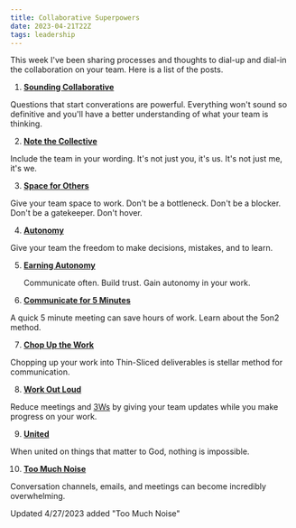 ```yaml
---
title: Collaborative Superpowers
date: 2023-04-21T22Z
tags: leadership
---
```


This week I've been sharing processes and thoughts to dial-up and dial-in the collaboration on your team. Here is a list of the posts.

1. **[Sounding Collaborative](/sound-collaborative/)**

Questions that start converations are powerful. Everything won't sound so definitive and you'll have a better understanding of what your team is thinking.

2. **[Note the Collective](/note-the-collective/)**

Include the team in your wording. It's not just you, it's us. It's not just me, it's we.

3. **[Space for Others](/space-for-others/)**

Give your team space to work. Don't be a bottleneck. Don't be a blocker. Don't be a gatekeeper. Don't hover.

4. **[Autonomy](/autonomy/)**

Give your team the freedom to make decisions, mistakes, and to learn.

5. **[Earning Autonomy](/earning-autonomy/)**

   Communicate often. Build trust. Gain autonomy in your work.

6. **[Communicate for 5 Minutes](/communicate-for-5-minutes/)**

A quick 5 minute meeting can save hours of work. Learn about the 5on2 method.

7. **[Chop Up the Work](/thin-slices/)**

Chopping up your work into Thin-Sliced deliverables is stellar method for communication.

8. **[Work Out Loud](/work-out-loud/)**

Reduce meetings and [3Ws](/glossary#3Ws) by giving your team updates while you make progress on your work.

9. **[United](/united/)**

When united on things that matter to God, nothing is impossible.

10. **[Too Much Noise](/too-much-noise/)**

Conversation channels, emails, and meetings can become incredibly overwhelming.

Updated 4/27/2023 added "Too Much Noise"
